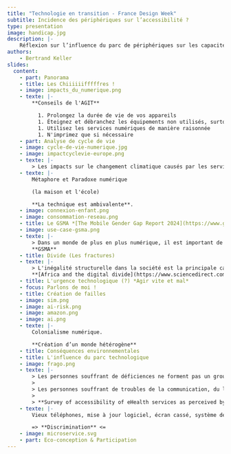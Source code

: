 ```yaml
---
title: "Technologie en transition - France Design Week"
subtitle: Incidence des périphériques sur l’accessibilité ?
type: presentation
image: handicap.jpg
description: |-
    Réflexion sur l’influence du parc de périphériques sur les capacités d’accès aux services.
authors:
    - Bertrand Keller
slides:
  content:
    - part: Panorama
    - title: Les Chiiiiiifffffres !
    - image: impacts_du_numerique.png
    - texte: |-
        **Conseils de l'AGIT**

          1. Prolongez la durée de vie de vos appareils
          1. Éteignez et débranchez les équipements non utilisés, surtout la nuit ;
          1. Utilisez les services numériques de manière raisonnée
          1. N'imprimez que si nécessaire
    - part: Analyse de cycle de vie
    - image: cycle-de-vie-numerique.jpg
    - image: impactcyclevie-europe.png
    - texte: |-
        > Les impacts sur le changement climatique causés par les services numériques de l’UE-28 sont équivalents à 40,7 % du budget de l’UE-28 des limites planétaires.
    - texte: |-
        Métaphore et Paradoxe numérique

        (la maison et l'école)

        **La technique est ambivalente**.
    - image: connexion-enfant.png
    - image: consommation-reseau.png
    - title: Le GSMA *[The Mobile Gender Gap Report 2024](https://www.gsma.com/r/wp-content/uploads/2024/05/The-Mobile-Gender-Gap-Report-2024.pdf)*
    - image: use-case-gsma.png
    - texte: |-
        > Dans un monde de plus en plus numérique, il est important de veiller à ce que les femmes et les hommes puissent non seulement d'adopter l'internet mobile, mais aussi de l'utiliser régulièrement et pour une gamme variée de cas d'utilisation qui répondent à leurs besoins.
        **GSMA**
    - title: Divide (Les fractures)
    - texte: |-
        > L'inégalité structurelle dans la société est la principale cause des différents types de fracture numérique, tels que la fracture mondiale, la fracture entre les sexes, la fracture éthique, la fracture entre les âges, la fracture entre les revenus, la fracture éducative et la fracture entre les sexes.
        **[Africa and the digital divide](https://www.sciencedirect.com/science/article/abs/pii/S0736585306000359)**
    - title: L'urgence technologique (?) *Agir vite et mal*
    - focus: Parlons de moi !
    - title: Création de failles
    - image: sim.png
    - image: ai-risk.png
    - image: amazon.png
    - image: ai.png
    - texte: |-
        Colonialisme numérique.

        **Création d’un monde hétérogène**
    - title: Conséquences environnementales
    - title: L'influence du parc technologique
    - image: frago.png
    - texte: |-
        > Les personnes souffrant de déficiences ne forment pas un groupe homogène.
        >
        > Les personnes souffrant de troubles de la communication, du langage et du calcul, ainsi que de déficiences intellectuelles, déclarent utiliser le moins possible la santé en ligne.
        >
        > **Survey of accessibility of eHealth services as perceived by people with and without impairment**
    - texte: |-
        Vieux téléphones, mise à jour logiciel, écran cassé, système dégradé...

        => **Discrimination** <=
    - image: microservice.svg
    - part: Eco-conception & Participation
---
```




